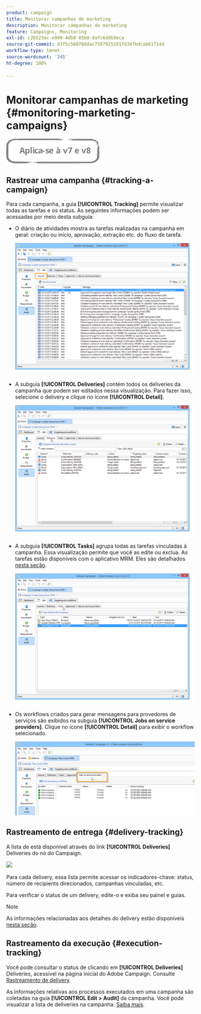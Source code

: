 ```yaml
---
product: campaign
title: Monitorar campanhas de marketing
description: Monitorar campanhas de marketing
feature: Campaigns, Monitoring
exl-id: c2b523ac-e900-4db8-85b0-dafc6ddb3eca
source-git-commit: d3f5c56078ddac7597925191fd347bdcab61714d
workflow-type: tm+mt
source-wordcount: '245'
ht-degree: 100%

---
```


# Monitorar campanhas de marketing {#monitoring-marketing-campaigns}

![](../../assets/common.svg)

## Rastrear uma campanha {#tracking-a-campaign}

Para cada campanha, a guia **[!UICONTROL Tracking]** permite visualizar todas as tarefas e os status. As seguintes informações podem ser acessadas por meio desta subguia:

* O diário de atividades mostra as tarefas realizadas na campanha em geral: criação ou início, aprovação, extração etc. do fluxo de tarefa.

   ![](assets/s_ncs_user_op_edit_exe_tab_a.png)

* A subguia **[!UICONTROL Deliveries]** contém todos os deliveries da campanha que podem ser editados nessa visualização. Para fazer isso, selecione o delivery e clique no ícone **[!UICONTROL Detail]**.

   ![](assets/s_ncs_user_op_edit_exe_tab_b.png)

* A subguia **[!UICONTROL Tasks]** agrupa todas as tarefas vinculadas à campanha. Essa visualização permite que você as edite ou exclua. As tarefas estão disponíveis com o aplicativo MRM. Eles são detalhados [nesta seção](../../mrm/using/creating-and-managing-tasks.md).

   ![](assets/s_ncs_user_op_edit_exe_tab_e.png)

* Os workflows criados para gerar mensagens para provedores de serviços são exibidos na subguia **[!UICONTROL Jobs on service providers]**. Clique no ícone **[!UICONTROL Detail]** para exibir o workflow selecionado.

   ![](assets/s_ncs_user_op_edit_exe_tab_d.png)

## Rastreamento de entrega {#delivery-tracking}

A lista de está disponível através do link **[!UICONTROL Deliveries]** Deliveries do nó do Campaign.

![](assets/s_ncs_user_op_del_state_from_homepage.png)

Para cada delivery, essa lista permite acessar os indicadores-chave: status, número de recipients direcionados, campanhas vinculadas, etc.

Para verificar o status de um delivery, edite-o e exiba seu painel e guias.

>[!NOTE]
>
>As informações relacionadas aos detalhes do delivery estão disponíveis [nesta seção](../../delivery/using/about-message-tracking.md).

## Rastreamento da execução {#execution-tracking}

Você pode consultar o status de clicando em **[!UICONTROL Deliveries]** Deliveries, acessível na página inicial do Adobe Campaign. Consulte [Rastreamento de delivery](#delivery-tracking).

As informações relativas aos processos executados em uma campanha são coletadas na guia **[!UICONTROL Edit > Audit]** da campanha. Você pode visualizar a lista de deliveries na campanha. [Saiba mais](#tracking-a-campaign).
